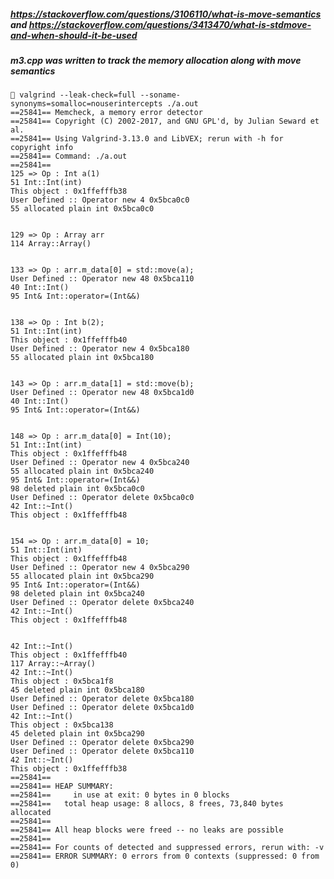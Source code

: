 ##### https://stackoverflow.com/questions/3106110/what-is-move-semantics and https://stackoverflow.com/questions/3413470/what-is-stdmove-and-when-should-it-be-used

##### m3.cpp was written to track the memory allocation along with move semantics


     valgrind --leak-check=full --soname-synonyms=somalloc=nouserintercepts ./a.out 
    ==25841== Memcheck, a memory error detector
    ==25841== Copyright (C) 2002-2017, and GNU GPL'd, by Julian Seward et al.
    ==25841== Using Valgrind-3.13.0 and LibVEX; rerun with -h for copyright info
    ==25841== Command: ./a.out
    ==25841== 
    125 => Op : Int a(1)
    51 Int::Int(int)
    This object : 0x1ffefffb38
    User Defined :: Operator new 4 0x5bca0c0
    55 allocated plain int 0x5bca0c0


    129 => Op : Array arr
    114 Array::Array()


    133 => Op : arr.m_data[0] = std::move(a);
    User Defined :: Operator new 48 0x5bca110
    40 Int::Int()
    95 Int& Int::operator=(Int&&)


    138 => Op : Int b(2);
    51 Int::Int(int)
    This object : 0x1ffefffb40
    User Defined :: Operator new 4 0x5bca180
    55 allocated plain int 0x5bca180


    143 => Op : arr.m_data[1] = std::move(b);
    User Defined :: Operator new 48 0x5bca1d0
    40 Int::Int()
    95 Int& Int::operator=(Int&&)


    148 => Op : arr.m_data[0] = Int(10);
    51 Int::Int(int)
    This object : 0x1ffefffb48
    User Defined :: Operator new 4 0x5bca240
    55 allocated plain int 0x5bca240
    95 Int& Int::operator=(Int&&)
    98 deleted plain int 0x5bca0c0
    User Defined :: Operator delete 0x5bca0c0
    42 Int::~Int()
    This object : 0x1ffefffb48


    154 => Op : arr.m_data[0] = 10;
    51 Int::Int(int)
    This object : 0x1ffefffb48
    User Defined :: Operator new 4 0x5bca290
    55 allocated plain int 0x5bca290
    95 Int& Int::operator=(Int&&)
    98 deleted plain int 0x5bca240
    User Defined :: Operator delete 0x5bca240
    42 Int::~Int()
    This object : 0x1ffefffb48


    42 Int::~Int()
    This object : 0x1ffefffb40
    117 Array::~Array()
    42 Int::~Int()
    This object : 0x5bca1f8
    45 deleted plain int 0x5bca180
    User Defined :: Operator delete 0x5bca180
    User Defined :: Operator delete 0x5bca1d0
    42 Int::~Int()
    This object : 0x5bca138
    45 deleted plain int 0x5bca290
    User Defined :: Operator delete 0x5bca290
    User Defined :: Operator delete 0x5bca110
    42 Int::~Int()
    This object : 0x1ffefffb38
    ==25841== 
    ==25841== HEAP SUMMARY:
    ==25841==     in use at exit: 0 bytes in 0 blocks
    ==25841==   total heap usage: 8 allocs, 8 frees, 73,840 bytes allocated
    ==25841== 
    ==25841== All heap blocks were freed -- no leaks are possible
    ==25841== 
    ==25841== For counts of detected and suppressed errors, rerun with: -v
    ==25841== ERROR SUMMARY: 0 errors from 0 contexts (suppressed: 0 from 0)
